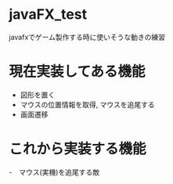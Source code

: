 # javaFX_test
javafxでゲーム製作する時に使いそうな動きの練習

# 現在実装してある機能
- 図形を置く
- マウスの位置情報を取得, マウスを追尾する
- 画面遷移

# これから実装する機能
-　マウス(実機)を追尾する敵
